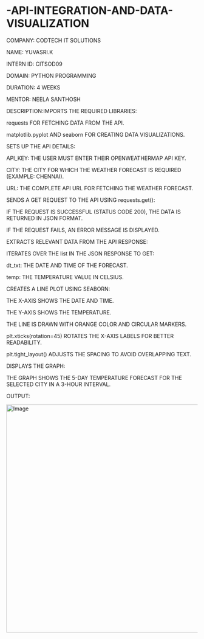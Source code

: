 # -API-INTEGRATION-AND-DATA-VISUALIZATION

COMPANY: CODTECH IT SOLUTIONS

NAME: YUVASRI.K

INTERN ID: CITSOD09

DOMAIN: PYTHON PROGRAMMING

DURATION: 4 WEEKS

MENTOR: NEELA SANTHOSH

DESCRIPTION:IMPORTS THE REQUIRED LIBRARIES:

requests FOR FETCHING DATA FROM THE API.

matplotlib.pyplot AND seaborn FOR CREATING DATA VISUALIZATIONS.

SETS UP THE API DETAILS:

API_KEY: THE USER MUST ENTER THEIR OPENWEATHERMAP API KEY.

CITY: THE CITY FOR WHICH THE WEATHER FORECAST IS REQUIRED (EXAMPLE: CHENNAI).

URL: THE COMPLETE API URL FOR FETCHING THE WEATHER FORECAST.

SENDS A GET REQUEST TO THE API USING requests.get():

IF THE REQUEST IS SUCCESSFUL (STATUS CODE 200), THE DATA IS RETURNED IN JSON FORMAT.

IF THE REQUEST FAILS, AN ERROR MESSAGE IS DISPLAYED.

EXTRACTS RELEVANT DATA FROM THE API RESPONSE:

ITERATES OVER THE list IN THE JSON RESPONSE TO GET:

dt_txt: THE DATE AND TIME OF THE FORECAST.

temp: THE TEMPERATURE VALUE IN CELSIUS.

CREATES A LINE PLOT USING SEABORN:

THE X-AXIS SHOWS THE DATE AND TIME.

THE Y-AXIS SHOWS THE TEMPERATURE.

THE LINE IS DRAWN WITH ORANGE COLOR AND CIRCULAR MARKERS.

plt.xticks(rotation=45) ROTATES THE X-AXIS LABELS FOR BETTER READABILITY.

plt.tight_layout() ADJUSTS THE SPACING TO AVOID OVERLAPPING TEXT.

DISPLAYS THE GRAPH:

THE GRAPH SHOWS THE 5-DAY TEMPERATURE FORECAST FOR THE SELECTED CITY IN A 3-HOUR INTERVAL.


OUTPUT:

<img width="960" height="600" alt="Image" src="https://github.com/user-attachments/assets/66635886-6a16-4151-8922-a406d363e366" />









